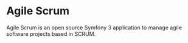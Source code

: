 Agile Scrum 
=====================


Agile Scrum is an open source Symfony 3 application to manage agile software projects based in SCRUM.
